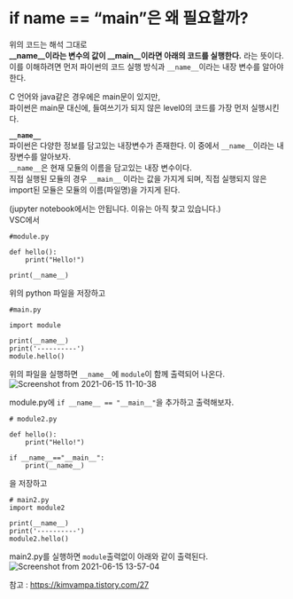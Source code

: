 # if __name__ == “__main__”은 왜 필요할까?

위의 코드는 해석 그대로  
**__name__이라는 변수의 값이 __main__이라면 아래의 코드를 실행한다.** 라는 뜻이다.  
이를 이해하려면 먼저 파이썬의 코드 실행 방식과 `__name__`이라는 내장 변수를 알아야 한다.

C 언어와 java같은 경우에은 main문이 있지만,  
파이썬은 main문 대신에, 들여쓰기가 되지 않은 level0의 코드를 가장 먼저 실행시킨다.

**`__name__`**  
파이썬은 다양한 정보를 담고있는 내장변수가 존재한다. 이 중에서 `__name__`이라는 내장변수를 알아보자.   
`__name__`은 현재 모듈의 이름을 담고있는 내장 변수이다.  
직접 실행된 모듈의 경우 `__main__` 이라는 값을 가지게 되며, 직접 실행되지 않은 import된 모듈은 모듈의 이름(파일명)을 가지게 된다. 

(jupyter notebook에서는 안됩니다. 이유는 아직 찾고 있습니다.)  
VSC에서 
```
#module.py

def hello():
    print("Hello!")

print(__name__)
```
위의 python 파일을 저장하고

```
#main.py

import module

print(__name__)
print('----------')
module.hello()
```
위의 파일을 실행하면 `__name__`에 `module`이 함께 출력되어 나온다.   
![Screenshot from 2021-06-15 11-10-38](https://user-images.githubusercontent.com/74230043/121982803-323f5a80-cdcb-11eb-8ebb-84d5d3beedbe.png)  


module.py에 `if __name__ == "__main__"`을 추가하고 출력해보자.
```
# module2.py

def hello():
    print("Hello!")

if __name__=="__main__":
    print(__name__)
```
을 저장하고  

```
# main2.py
import module2

print(__name__)
print('----------')
module2.hello()
```
main2.py를 실행하면 `module`출력없이 아래와 같이 출력된다.  
![Screenshot from 2021-06-15 13-57-04](https://user-images.githubusercontent.com/74230043/121995295-abe24300-cde1-11eb-8ae9-024bf376c58c.png)  


참고 :  https://kimvampa.tistory.com/27